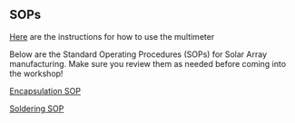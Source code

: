 SOPs
---

[Here](Documents/Multimeter_Instructions.pdf) are the instructions for how to use the multimeter 

Below are the Standard Operating Procedures (SOPs) for Solar Array manufacturing. Make sure you review them as needed before coming into the workshop! 

[Encapsulation SOP](Documents/Encapsulation_SOP.pdf)

[Soldering SOP](Documents/Solar_Cell_Soldering_SOP.pdf)


